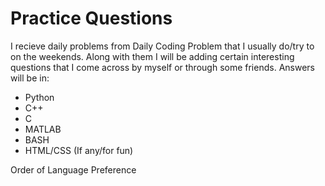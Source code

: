 # Practice Questions
I recieve daily problems from Daily Coding Problem that I usually do/try to on the weekends.
Along with them I will be adding certain interesting questions that I come across by myself or through some friends.
Answers will be in:
<ul>
<li>Python
<li>C++
<li>C
<li>MATLAB
<li>BASH
<li>HTML/CSS (If any/for fun)
</ul>
Order of Language Preference
